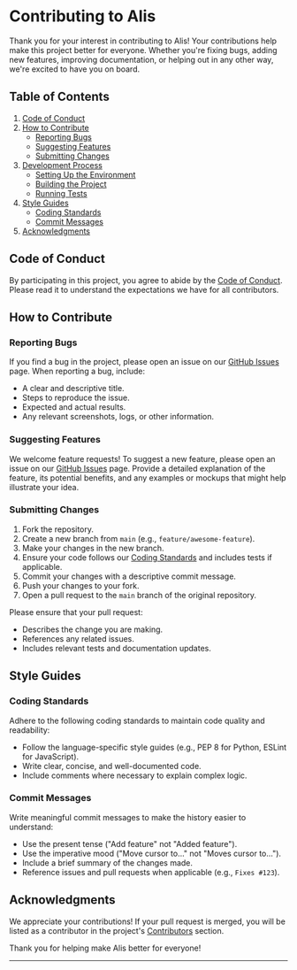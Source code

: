 # Contributing to Alis

Thank you for your interest in contributing to Alis! Your contributions help make this project better for everyone. Whether you're fixing bugs, adding new features, improving documentation, or helping out in any other way, we're excited to have you on board.


## Table of Contents

1. [Code of Conduct](#code-of-conduct)
2. [How to Contribute](#how-to-contribute)
   - [Reporting Bugs](#reporting-bugs)
   - [Suggesting Features](#suggesting-features)
   - [Submitting Changes](#submitting-changes)
3. [Development Process](#development-process)
   - [Setting Up the Environment](#setting-up-the-environment)
   - [Building the Project](#building-the-project)
   - [Running Tests](#running-tests)
4. [Style Guides](#style-guides)
   - [Coding Standards](#coding-standards)
   - [Commit Messages](#commit-messages)
5. [Acknowledgments](#acknowledgments)

## Code of Conduct

By participating in this project, you agree to abide by the [Code of Conduct](CODE_OF_CONDUCT.md). Please read it to understand the expectations we have for all contributors.

## How to Contribute

### Reporting Bugs

If you find a bug in the project, please open an issue on our [GitHub Issues](https://github.com/username/alis/issues) page. When reporting a bug, include:

- A clear and descriptive title.
- Steps to reproduce the issue.
- Expected and actual results.
- Any relevant screenshots, logs, or other information.

### Suggesting Features

We welcome feature requests! To suggest a new feature, please open an issue on our [GitHub Issues](https://github.com/username/alis/issues) page. Provide a detailed explanation of the feature, its potential benefits, and any examples or mockups that might help illustrate your idea.

### Submitting Changes

1. Fork the repository.
2. Create a new branch from `main` (e.g., `feature/awesome-feature`).
3. Make your changes in the new branch.
4. Ensure your code follows our [Coding Standards](#coding-standards) and includes tests if applicable.
5. Commit your changes with a descriptive commit message.
6. Push your changes to your fork.
7. Open a pull request to the `main` branch of the original repository.

Please ensure that your pull request:

- Describes the change you are making.
- References any related issues.
- Includes relevant tests and documentation updates.

## Style Guides

### Coding Standards

Adhere to the following coding standards to maintain code quality and readability:

- Follow the language-specific style guides (e.g., PEP 8 for Python, ESLint for JavaScript).
- Write clear, concise, and well-documented code.
- Include comments where necessary to explain complex logic.

### Commit Messages

Write meaningful commit messages to make the history easier to understand:

- Use the present tense ("Add feature" not "Added feature").
- Use the imperative mood ("Move cursor to..." not "Moves cursor to...").
- Include a brief summary of the changes made.
- Reference issues and pull requests when applicable (e.g., `Fixes #123`).

## Acknowledgments

We appreciate your contributions! If your pull request is merged, you will be listed as a contributor in the project's [Contributors](https://github.com/username/alis/graphs/contributors) section.

Thank you for helping make Alis better for everyone!

---
